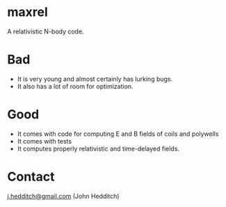 maxrel
======

A relativistic N-body code.

# Bad
 - It is very young and almost certainly has lurking bugs.
 - It also has a lot of room for optimization.

# Good
 - It comes with code for computing E and B fields of coils and polywells
 - It comes with tests
 - It computes properly relativistic and time-delayed fields.

# Contact
j.hedditch@gmail.com (John Hedditch)
